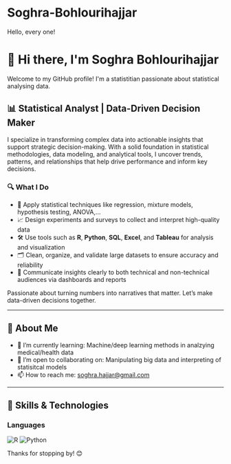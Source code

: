 # Soghra-Bohlourihajjar
Hello, every one!
# 👋 Hi there, I'm Soghra Bohlourihajjar

Welcome to my GitHub profile! I'm a statistitian passionate about statistical analysing data.
## 📊 Statistical Analyst | Data-Driven Decision Maker

I specialize in transforming complex data into actionable insights that support strategic decision-making. With a solid foundation in statistical methodologies, data modeling, and analytical tools, I uncover trends, patterns, and relationships that help drive performance and inform key decisions.

### 🔍 What I Do

- 🧠 Apply statistical techniques like regression, mixture models, hypothesis testing, ANOVA,... 
- 📈 Design experiments and surveys to collect and interpret high-quality data  
- 🛠️ Use tools such as **R**, **Python**, **SQL**, **Excel**, and **Tableau** for analysis and visualization  
- 🗂️ Clean, organize, and validate large datasets to ensure accuracy and reliability  
- 🤝 Communicate insights clearly to both technical and non-technical audiences via dashboards and reports  

Passionate about turning numbers into narratives that matter. Let’s make data-driven decisions together.


---

## 🚀 About Me

- 🌱 I’m currently learning: Machine/deep learning methods in analzying medical/health data
- 🤝 I’m open to collaborating on: Manipulating big data and interpreting of statisitcal models
- 📫 How to reach me: soghra.hajjar@gmail.com

---

## 🧠 Skills & Technologies

### Languages
![R](https://img.shields.io/badge/-R-black?style=flat-square&logo=r)
![Python](https://img.shields.io/badge/-Python-black?style=flat-square&logo=python)


Thanks for stopping by! 😊

